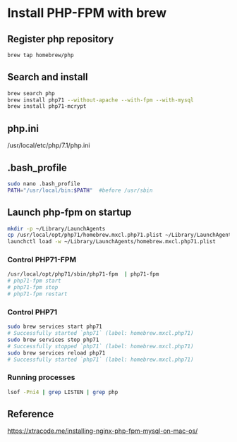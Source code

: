 # Install PHP-FPM with brew

## Register php repository

```bash
brew tap homebrew/php
```

## Search and install

```bash
brew search php
brew install php71 --without-apache --with-fpm --with-mysql
brew install php71-mcrypt
```

## php.ini

/usr/local/etc/php/7.1/php.ini

## .bash_profile

```bash
sudo nano .bash_profile
PATH="/usr/local/bin:$PATH"  #before /usr/sbin
```

## Launch php-fpm on startup

```bash
mkdir -p ~/Library/LaunchAgents
cp /usr/local/opt/php71/homebrew.mxcl.php71.plist ~/Library/LaunchAgents/
launchctl load -w ~/Library/LaunchAgents/homebrew.mxcl.php71.plist
```

### Control PHP71-FPM

```bash
/usr/local/opt/php71/sbin/php71-fpm  | php71-fpm
# php71-fpm start
# php71-fpm stop
# php71-fpm restart
```

### Control PHP71

```bash
sudo brew services start php71
# Successfully started `php71` (label: homebrew.mxcl.php71)
sudo brew services stop php71
# Successfully stopped `php71` (label: homebrew.mxcl.php71)
sudo brew services reload php71
# Successfully started `php71` (label: homebrew.mxcl.php71)
```

### Running processes

```bash
lsof -Pni4 | grep LISTEN | grep php
```

## Reference

<https://xtracode.me/installing-nginx-php-fpm-mysql-on-mac-os/>
